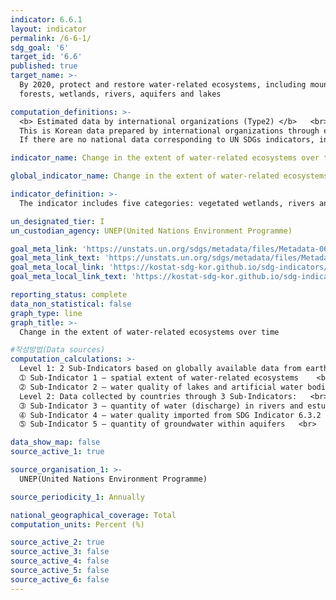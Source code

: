 ```yaml
---
indicator: 6.6.1
layout: indicator
permalink: /6-6-1/
sdg_goal: '6'
target_id: '6.6'
published: true
target_name: >-
  By 2020, protect and restore water-related ecosystems, including mountains,
  forests, wetlands, rivers, aquifers and lakes

computation_definitions: >-
  <b> Estimated data by international organizations (Type2) </b>   <br>
  This is Korean data prepared by international organizations through estimation and modeling. <br>
  If there are no national data corresponding to UN SDGs indicators, international data are available for monitoring.

indicator_name: Change in the extent of water-related ecosystems over time

global_indicator_name: Change in the extent of water-related ecosystems over time

indicator_definition: >-
  The indicator includes five categories: vegetated wetlands, rivers and estuaries, lakes, aquifers, and artificial waterbodies. For purposes of this methodology, the text refers only to these five ecosystem category terminologies. 

un_designated_tier: I
un_custodian_agency: UNEP(United Nations Environment Programme)

goal_meta_link: 'https://unstats.un.org/sdgs/metadata/files/Metadata-06-06-01a.pdf'
goal_meta_link_text: 'https://unstats.un.org/sdgs/metadata/files/Metadata-06-06-01a.pdf'
goal_meta_local_link: 'https://kostat-sdg-kor.github.io/sdg-indicators/public/data/Metadata-06-06-01_ENG.pdf'
goal_meta_local_link_text: 'https://kostat-sdg-kor.github.io/sdg-indicators/public/data/Metadata-06-06-01_ENG.pdf'

reporting_status: complete
data_non_statistical: false
graph_type: line
graph_title: >-
  Change in the extent of water-related ecosystems over time 

#작성방법(Data sources)
computation_calculations: >-
  Level 1: 2 Sub-Indicators based on globally available data from earth observations which will be validated by countries against their own methodologies and datasets:   <br>
  ➀ Sub-Indicator 1 – spatial extent of water-related ecosystems    <br>
  ➁ Sub-Indicator 2 – water quality of lakes and artificial water bodies   <br>   <br>
  Level 2: Data collected by countries through 3 Sub-Indicators:   <br>
  ➂ Sub-Indicator 3 – quantity of water (discharge) in rivers and estuaries   <br>
  ➃ Sub-Indicator 4 – water quality imported from SDG Indicator 6.3.2   <br>
  ➄ Sub-Indicator 5 – quantity of groundwater within aquifers   <br>

data_show_map: false
source_active_1: true

source_organisation_1: >- 
  UNEP(United Nations Environment Programme)

source_periodicity_1: Annually 

national_geographical_coverage: Total
computation_units: Percent (%)

source_active_2: true
source_active_3: false
source_active_4: false
source_active_5: false
source_active_6: false
---
```

